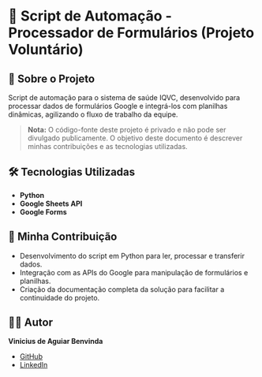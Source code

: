 # 🤖 Script de Automação - Processador de Formulários (Projeto Voluntário)

## 📖 Sobre o Projeto

Script de automação para o sistema de saúde IQVC, desenvolvido para processar dados de formulários Google e integrá-los com planilhas dinâmicas, agilizando o fluxo de trabalho da equipe.

> **Nota:** O código-fonte deste projeto é privado e não pode ser divulgado publicamente. O objetivo deste documento é descrever minhas contribuições e as tecnologias utilizadas.

## 🛠️ Tecnologias Utilizadas

* **Python**
* **Google Sheets API**
* **Google Forms**

## 🚀 Minha Contribuição

* Desenvolvimento do script em Python para ler, processar e transferir dados.
* Integração com as APIs do Google para manipulação de formulários e planilhas.
* Criação da documentação completa da solução para facilitar a continuidade do projeto.

## 👨‍💻 Autor

**Vinicius de Aguiar Benvinda**
* [GitHub](https://github.com/ViniAguiarBen)
* [LinkedIn](https://linkedin.com/in/vinicius-aguiar000)